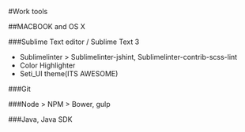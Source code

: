 #Work tools

##MACBOOK and OS X

###Sublime Text editor / Sublime Text 3
- Sublimelinter > Sublimelinter-jshint, Sublimelinter-contrib-scss-lint
- Color Highlighter
- Seti_UI theme(ITS AWESOME)

###Git

###Node > NPM > Bower, gulp

###Java, Java SDK